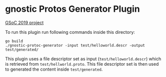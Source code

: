 # gnostic Protos Generator Plugin
[GSoC 2019 project](https://summerofcode.withgoogle.com/projects/#5244822191865856)

To run this plugin run following commands inside this directory:

    go build
    ./gnostic-protoc-generator -input test/helloworld.descr -output test/generated/
    
   
This plugin uses a file descriptor set as input (`test/helloworld.descr`) which is retrieved from
`test/hellworld.proto`. This file descriptor set is then used to generated the content inside `test/generated`.